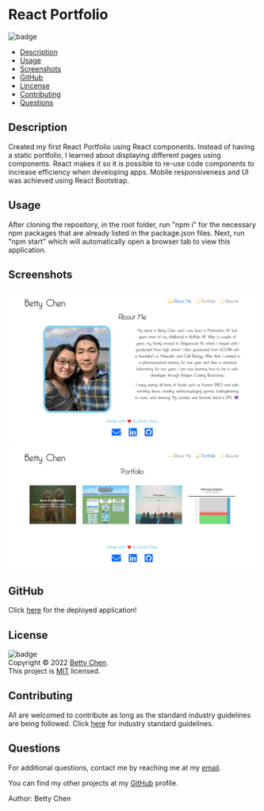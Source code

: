 # React Portfolio

![badge](https://img.shields.io/badge/license-MIT-blue)<br/>

- [Description](#description)
- [Usage](#usage)
- [Screenshots](#screenshots)
- [GitHub](#github)
- [Lincense](#license)
- [Contributing](#contributing)
- [Questions](#questions)

## Description

Created my first React Portfolio using React components. Instead of having a static portfolio, I learned about displaying different pages using components. React makes it so it is possible to re-use code components to increase efficiency when developing apps. Mobile responsiveness and UI was achieved using React Bootstrap.

## Usage

After cloning the repository, in the root folder, run "npm i" for the necessary npm packages that are already listed in the package.json files. Next, run "npm start" which will automatically open a browser tab to view this application.

## Screenshots

<img src="./src/assets/images/aboutme.png" width="500" alt="about me page"/>

<img src="./src/assets/images/portfolio.png" width="500" alt="portfolio page"/>

## GitHub

Click [here](https://bchen41.github.io/react-portfolio/) for the deployed application!

## License

![badge](https://img.shields.io/badge/license-MIT-blue)
<br/>
Copyright © 2022 [Betty Chen](https://github.com/bchen41). <br />
This project is [MIT](https://github.com/bchen41/react-portfolio/blob/main/LICENSE) licensed.

## Contributing

All are welcomed to contribute as long as the standard industry guidelines are being followed.
Click [here](https://www.contributor-covenant.org/) for industry standard guidelines.

## Questions

For additional questions, contact me by reaching me at my [email](mailto:bettychen41@outlook.com).

You can find my other projects at my [GitHub](https://github.com/bchen41) profile.

Author: Betty Chen
